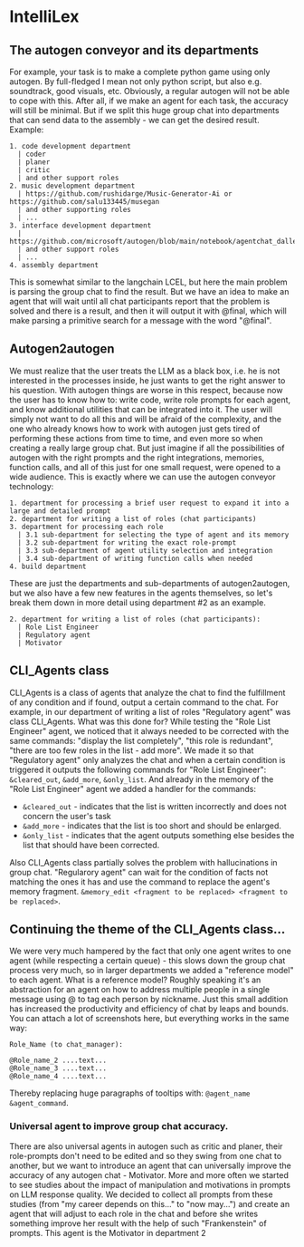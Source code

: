 # IntelliLex
## The autogen conveyor and its departments
For example, your task is to make a complete python game using only autogen. By full-fledged I mean not only python script, but also e.g. soundtrack, good visuals, etc.
Obviously, a regular autogen will not be able to cope with this. After all, if we make an agent for each task, the accuracy will still be minimal. But if we split this huge group chat into departments that can send data to the assembly - we can get the desired result.
Example:
```
1. code development department
  | coder
  | planer
  | critic
  | and other support roles
2. music development department
  | https://github.com/rushidarge/Music-Generator-Ai or https://github.com/salu133445/musegan
  | and other supporting roles
  | ...
3. interface development department
  | https://github.com/microsoft/autogen/blob/main/notebook/agentchat_dalle_and_gpt4v.ipynb
  | and other support roles
  | ...
4. assembly department
```
This is somewhat similar to the langchain LCEL, but here the main problem is parsing the group chat to find the result. But we have an idea to make an agent that will wait until all chat participants report that the problem is solved and there is a result, and then it will output it with @final, which will make parsing a primitive search for a message with the word "@final".

## Autogen2autogen
We must realize that the user treats the LLM as a black box, i.e. he is not interested in the processes inside, he just wants to get the right answer to his question. With autogen things are worse in this respect, because now the user has to know how to: write code, write role prompts for each agent, and know additional utilities that can be integrated into it. The user will simply not want to do all this and will be afraid of the complexity, and the one who already knows how to work with autogen just gets tired of performing these actions from time to time, and even more so when creating a really large group chat. But just imagine if all the possibilities of autogen with the right prompts and the right integrations, memories, function calls, and all of this just for one small request, were opened to a wide audience. This is exactly where we can use the autogen conveyor technology:
```
1. department for processing a brief user request to expand it into a large and detailed prompt 
2. department for writing a list of roles (chat participants)
3. department for processing each role
  | 3.1 sub-department for selecting the type of agent and its memory
  | 3.2 sub-department for writing the exact role-prompt
  | 3.3 sub-department of agent utility selection and integration
  | 3.4 sub-department of writing function calls when needed
4. build department
```
These are just the departments and sub-departments of autogen2autogen, but we also have a few new features in the agents themselves, so let's break them down in more detail using department #2 as an example.
```
2. department for writing a list of roles (chat participants):
  | Role List Engineer
  | Regulatory agent
  | Motivator
```
## CLI_Agents class
CLI_Agents is a class of agents that analyze the chat to find the fulfillment of any condition and if found, output a certain command to the chat. For example, in our department of writing a list of roles "Regulatory agent" was class CLI_Agents. What was this done for? While testing the "Role List Engineer" agent, we noticed that it always needed to be corrected with the same commands: "display the list completely", "this role is redundant", "there are too few roles in the list - add more". We made it so that "Regulatory agent" only analyzes the chat and when a certain condition is triggered it outputs the following commands for "Role List Engineer": `&cleared_out`, `&add_more`, `&only_list`. And already in the memory of the "Role List Engineer" agent we added a handler for the commands:
* ```&cleared_out``` - indicates that the list is written incorrectly and does not concern the user's task
* ```&add_more``` - indicates that the list is too short and should be enlarged.
* ```&only_list``` - indicates that the agent outputs something else besides the list that should have been corrected.

Also CLI_Agents class partially solves the problem with hallucinations in group chat. "Regularory agent" can wait for the condition of facts not matching the ones it has and use the command to replace the agent's memory fragment.
`&memory_edit <fragment to be replaced> <fragment to be replaced>`.
## Continuing the theme of the CLI_Agents class...
We were very much hampered by the fact that only one agent writes to one agent (while respecting a certain queue) - this slows down the group chat process very much, so in larger departments we added a "reference model" to each agent. What is a reference model? Roughly speaking it's an abstraction for an agent on how to address multiple people in a single message using @ to tag each person by nickname. Just this small addition has increased the productivity and efficiency of chat by leaps and bounds. You can attach a lot of screenshots here, but everything works in the same way:
```
Role_Name (to chat_manager):

@Role_name_2 ....text...
@Role_name_3 ....text...
@Role_name_4 ....text...
```
Thereby replacing huge paragraphs of tooltips with: `@agent_name &agent_command`.
### Universal agent to improve group chat accuracy.
There are also universal agents in autogen such as critic and planer, their role-prompts don't need to be edited and so they swing from one chat to another, but we want to introduce an agent that can universally improve the accuracy of any autogen chat - Motivator.
More and more often we started to see studies about the impact of manipulation and motivations in prompts on LLM response quality. We decided to collect all prompts from these studies (from "my career depends on this..." to "now may...") and create an agent that will adjust to each role in the chat and before she writes something improve her result with the help of such "Frankenstein" of prompts. This agent is the Motivator in department 2
